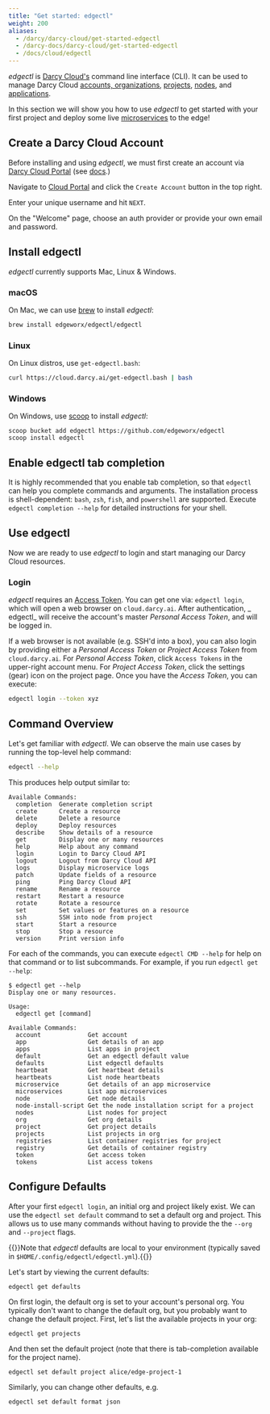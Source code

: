 ```yaml
---
title: "Get started: edgectl"
weight: 200
aliases:
  - /darcy/darcy-cloud/get-started-edgectl
  - /darcy-docs/darcy-cloud/get-started-edgectl
  - /docs/cloud/edgectl
---
```

_edgectl_ is [Darcy Cloud's](../cloud/start-portal.md) command line interface (CLI). It can be used to manage Darcy Cloud
[accounts, organizations,](../more/terminology.md#account--org) [projects](../more/terminology.md#project), [nodes](../cloud/adding-nodes/_index.md), and [applications](../more/terminology.md#application).

In this section we will show you how to use _edgectl_ to get started with your first project and
deploy some live [microservices](../apps/microservices.md) to the edge!

## Create a Darcy Cloud Account

Before installing and using _edgectl_, we must first create an account
via [Darcy Cloud Portal](https://cloud.darcy.ai) (see [docs](/docs/cloud/start-portal).)

Navigate to [Cloud Portal](https://cloud.darcy.ai) and click the `Create Account` button in the top
right.

Enter your unique username and hit `NEXT`.

On the "Welcome" page, choose an auth provider or provide your own email and password.

## Install edgectl

_edgectl_ currently supports Mac, Linux & Windows.

### macOS

On Mac, we can use [brew](https://brew.sh) to install _edgectl_:

```bash
brew install edgeworx/edgectl/edgectl
```

### Linux

On Linux distros, use `get-edgectl.bash`:

```bash
curl https://cloud.darcy.ai/get-edgectl.bash | bash
```

### Windows

On Windows, use [scoop](https://scoop.sh) to install _edgectl_:

```text
scoop bucket add edgectl https://github.com/edgeworx/edgectl
scoop install edgectl
```

## Enable edgectl tab completion

It is highly recommended that you enable tab completion, so that `edgectl` can help you complete
commands and arguments. The installation process is shell-dependent: `bash`, `zsh`, `fish`,
and `powershell` are supported. Execute `edgectl completion --help` for detailed instructions for
your shell.

## Use edgectl

Now we are ready to use _edgectl_ to login and start managing our Darcy Cloud resources.

### Login

_edgectl_ requires an [Access Token](/docs/cloud/access-tokens/). You can get one
via: `edgectl login`, which will open a web browser on `cloud.darcy.ai`. After authentication, _
edgectl_ will receive the account's master _Personal Access Token_, and will be logged in.

If a web browser is not available (e.g. SSH'd into a box), you can also login by providing either
a _Personal Access Token_ or _Project Access Token_ from `cloud.darcy.ai`. For _Personal Access
Token_, click `Access Tokens` in the upper-right account menu. For _Project Access Token_, click the
settings (gear) icon on the project page. Once you have the _Access Token_, you can execute:

```bash
edgectl login --token xyz
```

## Command Overview

Let's get familiar with _edgectl_. We can observe the main use cases by running the top-level help
command:

```bash
edgectl --help
```

This produces help output similar to:

```text
Available Commands:
  completion  Generate completion script
  create      Create a resource
  delete      Delete a resource
  deploy      Deploy resources
  describe    Show details of a resource
  get         Display one or many resources
  help        Help about any command
  login       Login to Darcy Cloud API
  logout      Logout from Darcy Cloud API
  logs        Display microservice logs
  patch       Update fields of a resource
  ping        Ping Darcy Cloud API
  rename      Rename a resource
  restart     Restart a resource
  rotate      Rotate a resource
  set         Set values or features on a resource
  ssh         SSH into node from project
  start       Start a resource
  stop        Stop a resource
  version     Print version info
```

For each of the commands, you can execute `edgectl CMD --help` for help on that command or to list
subcommands. For example, if you run `edgectl get --help`:

```text
$ edgectl get --help
Display one or many resources.

Usage:
  edgectl get [command]

Available Commands:
  account             Get account
  app                 Get details of an app
  apps                List apps in project
  default             Get an edgectl default value
  defaults            List edgectl defaults
  heartbeat           Get heartbeat details
  heartbeats          List node heartbeats
  microservice        Get details of an app microservice
  microservices       List app microservices
  node                Get node details
  node-install-script Get the node installation script for a project
  nodes               List nodes for project
  org                 Get org details
  project             Get project details
  projects            List projects in org
  registries          List container registries for project
  registry            Get details of container registry
  token               Get access token
  tokens              List access tokens
```

## Configure Defaults

After your first `edgectl login`, an initial org and project likely exist. We can use
the `edgectl set default` command to set a default org and project. This allows us to use many
commands without having to provide the the `--org` and `--project` flags.

{{<info>}}Note that _edgectl_ defaults are local to your environment (typically saved
in `$HOME/.config/edgectl/edgectl.yml`).{{</info>}}

Let's start by viewing the current defaults:

```text
edgectl get defaults
```

On first login, the default org is set to your account's personal org. You typically don't want to
change the default org, but you probably want to change the default project. First, let's list the
available projects in your org:

```text
edgectl get projects
```

And then set the default project (note that there is tab-completion available for the project name).

```text
edgectl set default project alice/edge-project-1
```

Similarly, you can change other defaults, e.g.

```text
edgectl set default format json
```
